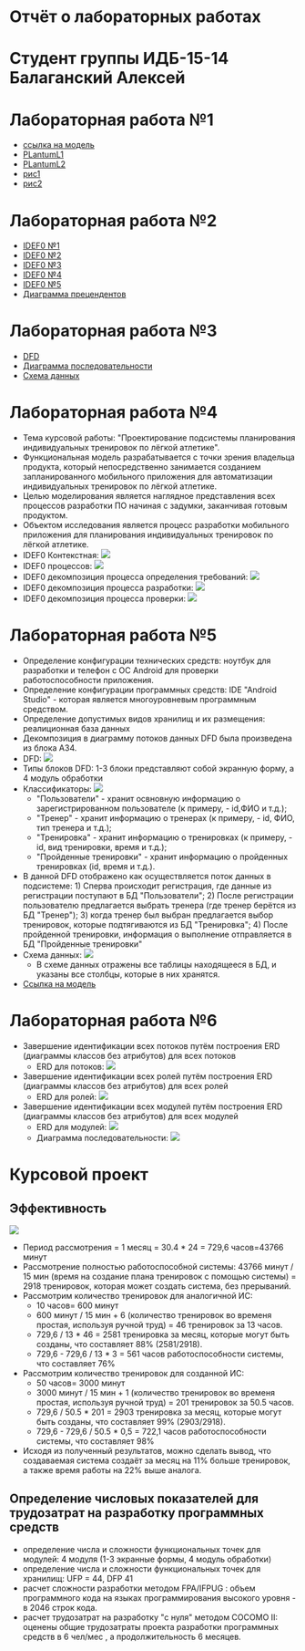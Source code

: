 # Отчёт о лабораторных работах
# Студент группы ИДБ-15-14 Балаганский Алексей
# Лабораторная работа №1
* [ссылка на модель](https://github.com/Highlanderstankin/Balaganskiy.githup.io/blob/master/%D0%BC%D0%BE%D0%B4%D0%B5%D0%BB%D1%8C.PNG)
* [PLantumL1](https://github.com/Highlanderstankin/Balaganskiy.githup.io/blob/master/Plantuml1.txt)
* [PLantumL2](https://github.com/Highlanderstankin/Balaganskiy.githup.io/blob/master/Plantuml2.txt)
* [рис1](https://github.com/Highlanderstankin/Balaganskiy.githup.io/blob/master/%D0%BA%D0%B0%D1%80%D1%82%D0%B8%D0%BD%D0%BA%D0%B01.png)
* [рис2](https://github.com/Highlanderstankin/Balaganskiy.githup.io/blob/master/%D0%BA%D0%B0%D1%80%D1%82%D0%B8%D0%BD%D0%BA%D0%B02.png)
# Лабораторная работа №2
* [IDEF0 №1](https://github.com/Highlanderstankin/Balaganskiy.github.io/blob/master/IDEF0%20%E2%84%961.PNG)
* [IDEF0 №2](https://github.com/Highlanderstankin/Balaganskiy.github.io/blob/master/IDEF0%20%E2%84%962.PNG)
* [IDEF0 №3](https://github.com/Highlanderstankin/Balaganskiy.github.io/blob/master/IDEF0%20%E2%84%963.PNG)
* [IDEF0 №4](https://github.com/Highlanderstankin/Balaganskiy.github.io/blob/master/IDEF0%20%E2%84%964.PNG)
* [IDEF0 №5](https://github.com/Highlanderstankin/Balaganskiy.github.io/blob/master/IDEF0%20%E2%84%965.PNG)
* [Диаграмма прецендентов](https://github.com/Highlanderstankin/Balaganskiy.github.io/blob/master/%D0%BF%D1%80%D0%B5%D1%86%D0%B5%D0%BD%D0%B4%D0%B5%D0%BD%D1%82%D1%8B.jpg)
# Лабораторная работа №3
* [DFD](https://github.com/Highlanderstankin/Balaganskiy.github.io/blob/master/DFD.PNG)
* [Диаграмма последовательности](https://github.com/Highlanderstankin/Balaganskiy.github.io/blob/master/%D0%94%D0%B8%D0%B0%D0%B3%D1%80%D0%B0%D0%BC%D0%BC%D0%B0%20%D0%BF%D0%BE%D1%81%D0%BB%D0%B5%D0%B4%D0%BE%D0%B2%D0%B0%D1%82%D0%B5%D0%BB%D1%8C%D0%BD%D0%BE%D1%81%D1%82%D0%B8.PNG)
* [Схема данных](https://github.com/Highlanderstankin/Balaganskiy.github.io/blob/master/%D0%A1%D1%85%D0%B5%D0%BC%D0%B0%20%D0%B4%D0%B0%D0%BD%D0%BD%D1%8B%D1%85.PNG)
# Лабораторная работа №4
* Тема курсовой работы: "Проектирование подсистемы планирования индивидуальных тренировок по лёгкой атлетике".
* Функциональная модель разрабатывается с точки зрения владельца продукта, который непосредственно занимается созданием запланированного мобильного приложения для автоматизации индивидуальных тренировок по лёгкой атлетике.
* Целью моделирования является наглядное представления всех процессов разработки ПО начиная с задумки, заканчивая готовым продуктом.
* Объектом исследования является процесс разработки мобильного приложения для планирования индивидуальных тренировок по лёгкой атлетике.
* IDEF0 Контекстная:
![](https://github.com/Highlanderstankin/Balaganskiy.github.io/blob/master/%D0%B4%D0%B8%D0%B0%D0%B3%D1%80%D0%B0%D0%BC%D0%BC%D0%B0%E2%84%961.PNG)
* IDEF0 процессов:
![](https://github.com/Highlanderstankin/Balaganskiy.github.io/blob/master/%D0%9F%D1%80%D0%BE%D1%86%D0%B5%D1%81%D1%81%D1%8B.PNG)
* IDEF0 декомпозиция процесса определения требований:
![](https://github.com/Highlanderstankin/Balaganskiy.github.io/blob/master/%D0%B4%D0%B8%D0%B0%D0%B3%D1%80%D0%B0%D0%BC%D0%BC%D0%B0%20%E2%84%963.PNG)
* IDEF0 декомпозиция процесса разработки:
![](https://github.com/Highlanderstankin/Balaganskiy.github.io/blob/master/%D0%94%D0%B5%D0%BA%D0%BE%D0%BC%D0%BF%D0%BE%D0%B7%D0%B8%D1%86%D0%B8%D1%8F%20%D1%80%D0%B0%D0%B7%D1%80%D0%B0%D0%B1%D0%BE%D1%82%D0%BA%D0%B8.PNG)
* IDEF0 декомпозиция процесса проверки:
![](https://github.com/Highlanderstankin/Balaganskiy.github.io/blob/master/%D0%94%D0%B5%D0%BA%D0%BE%D0%BC%D0%BF%D0%BE%D0%B7%D0%B8%D1%86%D0%B8%D1%8F%20%D0%BF%D1%80%D0%BE%D0%B2%D0%B5%D1%80%D0%BA%D0%B8.PNG)
# Лабораторная работа №5
* Определение конфигурации технических средств: ноутбук для разработки и телефон с ОС Android для проверки работоспособности приложения.
* Определение конфигурации программных средств: IDE "Android Studio" - которая является многоуровневым программным средством.
* Определение допустимых видов хранилищ и их размещения: реалиционная база данных
* Декомпозиция в диаграмму потоков данных DFD была произведена из блока А34.
* DFD:
![](https://github.com/Highlanderstankin/Balaganskiy.github.io/blob/master/DFD.PNG)
* Типы блоков DFD: 1-3 блоки представляют собой экранную форму, а 4 модуль обработки
* Классификаторы:
![](https://github.com/Highlanderstankin/Balaganskiy.github.io/blob/master/%D0%9A%D0%BB%D0%B0%D1%81%D1%81%D0%B8%D1%84%D0%B8%D0%BA%D0%B0%D1%82%D0%BE%D1%80%D1%8B%20%D1%85%D1%80%D0%B0%D0%BD%D0%B8%D0%BB%D0%B8%D1%89.PNG)
    * "Пользователи" - хранит освновную информацию о зарегистрированном пользователе (к примеру, - id,ФИО и т.д.);
    * "Тренер" - хранит информацию о тренерах (к примеру, - id, ФИО, тип тренера и т.д.);
    * "Тренировка" - хранит информацию о тренировках (к примеру, - id, вид тренировки, время и т.д.);
    * "Пройденные тренировки" -  хранит информацию о пройденных тренировках (id, время и т.д.).
* В данной DFD отображено как осуществляется поток данных в подсистеме: 1) Сперва происходит регистрация, где данные из регистрации поступают в БД "Пользователи"; 2) После регистрации пользователю предлагается выбрать тренера (где тренер берётся из БД "Тренер"); 3) когда тренер был выбран предлагается выбор тренировок, которые подтягиваются из БД "Тренировка"; 4) После пройденной тренировки, информация о выполнение отправляется в БД "Пройденные тренировки"
* Схема данных:
![](https://github.com/Highlanderstankin/Balaganskiy.github.io/blob/master/%D0%A1%D1%85%D0%B5%D0%BC%D0%B0%20%D0%B4%D0%B0%D0%BD%D0%BD%D1%8B%D1%85.PNG)
    * В схеме данных отражены все таблицы находящееся в БД, и указаны все столбцы, которые в них хранятся.
* [Ссылка на модель](https://github.com/Highlanderstankin/Balaganskiy.github.io/blob/master/%D0%B4%D0%B8%D0%BF%D0%BB%D0%BE%D0%BC.rsf)
# Лабораторная работа №6
* Завершение идентификации всех потоков путём построения ERD (диаграммы классов без атрибутов) для всех потоков
    * ERD для потоков:
    ![](https://github.com/Highlanderstankin/Balaganskiy.github.io/blob/master/UML%20%D0%BF%D0%BE%D1%82%D0%BE%D0%BA%D0%BE%D0%B2.jpg)
* Завершение идентификации всех ролей путём построения ERD (диаграммы классов без атрибутов) для всех ролей
    * ERD для ролей:
    ![](https://github.com/Highlanderstankin/Balaganskiy.github.io/blob/master/UML%20%D1%80%D0%BE%D0%BB%D0%B5%D0%B9.jpg)
* Завершение идентификации всех модулей путём построения ERD (диаграммы классов без атрибутов) для всех модулей
    * ERD для модулей:
    ![](https://github.com/Highlanderstankin/Balaganskiy.github.io/blob/master/ERD%20%D0%B4%D0%BB%D1%8F%20%D0%BC%D0%BE%D0%B4%D1%83%D0%BB%D0%B5%D0%B9.PNG)
    * Диаграмма последовательности:
![](https://github.com/Highlanderstankin/Balaganskiy.github.io/blob/master/%D0%94%D0%B8%D0%B0%D0%B3%D1%80%D0%B0%D0%BC%D0%BC%D0%B0%20%D0%BF%D0%BE%D1%81%D0%BB%D0%B5%D0%B4%D0%BE%D0%B2%D0%B0%D1%82%D0%B5%D0%BB%D1%8C%D0%BD%D0%BE%D1%81%D1%82%D0%B8.PNG)
# Курсовой проект
##  Эффективность
![](https://github.com/Highlanderstankin/Balaganskiy.github.io/blob/master/%D0%AD%D1%84%D1%84%D0%B5%D0%BA%D1%82%D0%B8%D0%B2%D0%BD%D0%BE%D1%81%D1%82%D1%8C.png)
   * Период рассмотрения = 1 месяц = 30.4 * 24 = 729,6 часов=43766 минут
   * Рассмотрение полностью работоспособной системы: 43766 минут / 15 мин (время на создание плана тренировок с помощью системы) = 2918 тренировок, которая может создать система, без прерываний.
   * Рассмотрим количество тренировок для аналогичной ИС:
      * 10 часов= 600 минут
      * 600 минут / 15 мин + 6 (количество тренировок во временя простая, используя ручной труд) = 46 тренировок за 13 часов.
      * 729,6 / 13 * 46 = 2581 тренировка за месяц, которые могут быть созданы, что составляет 88% (2581/2918).
      * 729,6 - 729,6 / 13 * 3 = 561 часов работоспособности системы, что составляет 76%
   * Рассмотрим количество тренировок для созданной ИС:
      * 50 часов= 3000 минут
      * 3000 минут / 15 мин + 1 (количество тренировок во временя простая, используя ручной труд) = 201 тренировок за 50.5 часов.
      * 729,6 / 50.5 * 201 = 2903 тренировка за месяц, которые могут быть созданы, что составляет 99% (2903/2918).
      * 729,6 - 729,6 / 50.5 * 0,5 = 722,1 часов работоспособности системы, что составляет 98%
* Исходя из полученный результатов, можно сделать вывод, что создаваемая система создаёт за месяц на 11% больше тренировок, а также время работы на 22% выше аналога.
## Определение числовых показателей для трудозатрат на разработку программных средств
* определение числа и сложности функциональных точек для модулей: 4 модуля (1-3 экранные формы, 4 модуль обработки)
* определение числа и сложности функциональных точек для хранилищ: UFP = 44, DFP 41
* расчет сложности разработки методом FPA/IFPUG : объем программного кода на языках программирования высокого уровня - в 2046 строк кода.
* расчет трудозатрат на разработку "с нуля" методом COCOMO II: оценены общие трудозатраты проекта разработки программных средств в 6 чел/мес , а продолжительность 6 месяцев.
